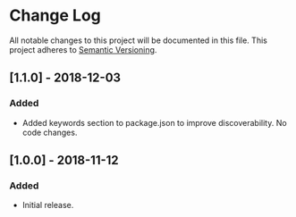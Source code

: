 # Change Log

All notable changes to this project will be documented in this file.
This project adheres to [Semantic Versioning](http://semver.org/).

## [1.1.0] - 2018-12-03

### Added

- Added keywords section to package.json to improve discoverability. No code changes.

## [1.0.0] - 2018-11-12

### Added

- Initial release.
